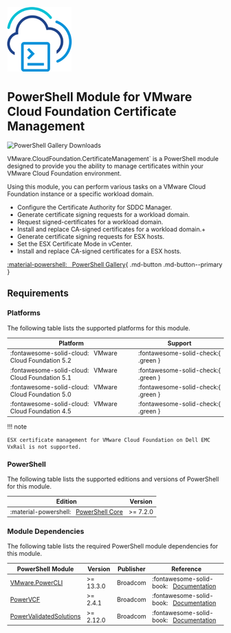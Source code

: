 <!-- markdownlint-disable first-line-h1 no-inline-html -->

<img src="assets/images/icon-color.svg" alt="PowerShell Module for VMware Cloud Foundation Certificate Management" width="150">

# PowerShell Module for VMware Cloud Foundation Certificate Management

<img src="https://img.shields.io/powershellgallery/dt/VMware.CloudFoundation.CertificateManagement?style=for-the-badge&logo=powershell&logoColor=white" alt="PowerShell Gallery Downloads">

VMware.CloudFoundation.CertificateManagement` is a PowerShell module designed to provide you the ability to manage
certificates within your VMware Cloud Foundation environment.

Using this module, you can perform various tasks on a VMware Cloud Foundation instance or a specific
workload domain.

- Configure the Certificate Authority for SDDC Manager.
- Generate certificate signing requests for a workload domain.
- Request signed-certificates for a workload domain.
- Install and replace CA-signed certificates for a workload domain.+
- Generate certificate signing requests for ESX hosts.
- Set the ESX Certificate Mode in vCenter.
- Install and replace CA-signed certificates for a ESX hosts.

[:material-powershell: &nbsp; PowerShell Gallery][psgallery-module-certificate-management]{ .md-button .md-button--primary }

## Requirements

### Platforms

The following table lists the supported platforms for this module.

| Platform                                                     | Support                             |
|--------------------------------------------------------------| ----------------------------------- |
| :fontawesome-solid-cloud: &nbsp; VMware Cloud Foundation 5.2 | :fontawesome-solid-check:{ .green } |
| :fontawesome-solid-cloud: &nbsp; VMware Cloud Foundation 5.1 | :fontawesome-solid-check:{ .green } |
| :fontawesome-solid-cloud: &nbsp; VMware Cloud Foundation 5.0 | :fontawesome-solid-check:{ .green } |
| :fontawesome-solid-cloud: &nbsp; VMware Cloud Foundation 4.5 | :fontawesome-solid-check:{ .green } |

!!! note

    ESX certificate management for VMware Cloud Foundation on Dell EMC VxRail is not supported.

### PowerShell

The following table lists the supported editions and versions of PowerShell for this module.

| Edition                                                              | Version  |
| -------------------------------------------------------------------- | -------- |
| :material-powershell: &nbsp; [PowerShell Core][microsoft-powershell] | >= 7.2.0 |

### Module Dependencies

The following table lists the required PowerShell module dependencies for this module.

| PowerShell Module                               | Version   | Publisher | Reference                                                                  |
| ----------------------------------------------- | --------- | --------- | -------------------------------------------------------------------------- |
| [VMware.PowerCLI][psgallery-module-powercli]    | >= 13.3.0 | Broadcom  | :fontawesome-solid-book: &nbsp; [Documentation][developer-module-powercli] |
| [PowerVCF][psgallery-module-powervcf]           | >= 2.4.1  | Broadcom  | :fontawesome-solid-book: &nbsp; [Documentation][docs-module-powervcf]      |
| [PowerValidatedSolutions][psgallery-module-pvs] | >= 2.12.0 | Broadcom  | :fontawesome-solid-book: &nbsp; [Documentation][docs-module-pvs]           |

[docs-vmware-cloud-foundation]: https://docs.vmware.com/en/VMware-Cloud-Foundation/index.html
[microsoft-powershell]: https://docs.microsoft.com/en-us/powershell
[psgallery-module-powercli]: https://www.powershellgallery.com/packages/VMware.PowerCLI
[psgallery-module-powervcf]: https://www.powershellgallery.com/packages/PowerVCF
[psgallery-module-certificate-management]: https://www.powershellgallery.com/packages/VMware.CloudFoundation.CertificateManagement
[psgallery-module-pvs]: https://www.powershellgallery.com/packages/PowerValidatedSolutions
[developer-module-powercli]: https://developer.vmware.com/tool/vmware-powercli
[docs-module-powervcf]: https://vmware.github.io/powershell-module-for-vmware-cloud-foundation
[docs-module-pvs]: https://vmware.github.io/power-validated-solutions-for-cloud-foundation
[github-photon-os]: https://github.com/vmware/photon
